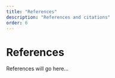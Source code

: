```yaml
---
title: "References"
description: "References and citations"
order: 6
---
```


# References

References will go here...